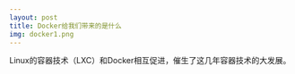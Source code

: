 ```yaml
---
layout: post
title: Docker给我们带来的是什么 
img: docker1.png
---
```


Linux的容器技术（LXC）和Docker相互促进，催生了这几年容器技术的大发展。

